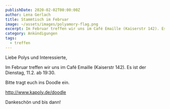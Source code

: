 ```yaml
---
publishDate: 2020-02-02T00:00:00Z
author: Lena Gerlach
title: Stammtisch im Februar
image: ~/assets/images/polyamory-flag.png
excerpt: Im Februar treffen wir uns im Café Emaille (Kaiserstr 142). Es ist der Dienstag, 11.2. ab 19:30.
category: Ankündigungen
tags:
  - treffen
---
```


Liebe Polys und Interessierte,

Im Februar treffen wir uns im Café Emaille (Kaiserstr 142). Es ist der Dienstag, 11.2. ab 19:30.

Bitte tragt euch ins Doodle ein.

http://www.kapoly.de/doodle

Dankeschön und bis dann!
